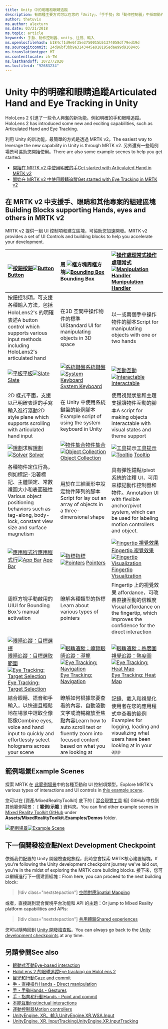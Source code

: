 ```yaml
---
title: Unity 中的明確和眼睛追蹤
description: 有兩種主要方式可以在您的「Unity」、「手手勢」和「動作控制器」中採取動作。
author: thetuvix
ms.author: alexturn
ms.date: 03/21/2018
ms.topic: article
keywords: 手勢、動作控制器、unity、注視、輸入
ms.openlocfilehash: b184cf1d9e6f35e3750015b51374058df79ed19d
ms.sourcegitcommit: 24d96bf3bb9a3143445e018195edae99d91684c6
ms.translationtype: MT
ms.contentlocale: zh-TW
ms.lasthandoff: 10/27/2020
ms.locfileid: "92683234"
---
```

# <a name="articulated-hand-and-eye-tracking-in-unity"></a><span data-ttu-id="6f30b-104">Unity 中的明確和眼睛追蹤</span><span class="sxs-lookup"><span data-stu-id="6f30b-104">Articulated Hand and Eye Tracking in Unity</span></span>

<span data-ttu-id="6f30b-105">HoloLens 2 引進了一些令人興奮的新功能，例如明確的手和眼睛追蹤。</span><span class="sxs-lookup"><span data-stu-id="6f30b-105">HoloLens 2 has introduced some new and exciting capabilities, such as Articulated Hand and Eye Tracking.</span></span>

<span data-ttu-id="6f30b-106">利用 Unity 的新功能，最簡單的方式是透過 MRTK v2。</span><span class="sxs-lookup"><span data-stu-id="6f30b-106">The easiest way to leverage the new capability in Unity is through MRTK v2.</span></span> <span data-ttu-id="6f30b-107">另外還有一些範例場景可協助您開始使用。</span><span class="sxs-lookup"><span data-stu-id="6f30b-107">There are also some example scenes to help you get started.</span></span>

* [<span data-ttu-id="6f30b-108">開始在 MRTK v2 中使用明確的手</span><span class="sxs-lookup"><span data-stu-id="6f30b-108">Get started with Articulated Hand  in MRTK v2</span></span>](https://microsoft.github.io/MixedRealityToolkit-Unity/Documentation/Input/HandTracking.html)
* [<span data-ttu-id="6f30b-109">開始在 MRTK v2 中使用眼睛追蹤</span><span class="sxs-lookup"><span data-stu-id="6f30b-109">Get started with Eye Tracking in MRTK v2</span></span>](https://microsoft.github.io/MixedRealityToolkit-Unity/Documentation/EyeTracking/EyeTracking_Main.html)

## <a name="building-blocks-supporting-hands-eyes-and-others-in-mrtk-v2"></a><span data-ttu-id="6f30b-110">在 MRTK v2 中支援手、眼睛和其他專案的組建區塊</span><span class="sxs-lookup"><span data-stu-id="6f30b-110">Building Blocks supporting Hands, eyes and others in MRTK v2</span></span>

<span data-ttu-id="6f30b-111">MRTK v2 提供一組 UI 控制項和建立區塊，可協助您加速開發。</span><span class="sxs-lookup"><span data-stu-id="6f30b-111">MRTK v2 provides a set of UI Controls and building blocks to help you accelerate your development.</span></span>

|  <span data-ttu-id="6f30b-112">[ ![ 按鈕](images/MRTK_Button_Main.png)](https://microsoft.github.io/MixedRealityToolkit-Unity/Documentation/README_Button.html)[按鈕](https://microsoft.github.io/MixedRealityToolkit-Unity/Documentation/README_Button.html)</span><span class="sxs-lookup"><span data-stu-id="6f30b-112">[![Button](images/MRTK_Button_Main.png)](https://microsoft.github.io/MixedRealityToolkit-Unity/Documentation/README_Button.html) [Button](https://microsoft.github.io/MixedRealityToolkit-Unity/Documentation/README_Button.html)</span></span> | <span data-ttu-id="6f30b-113">周[ ![ 框](images/MRTK_BoundingBox_Main.png)](https://microsoft.github.io/MixedRealityToolkit-Unity/Documentation/README_BoundingBox.html)方塊周[框](https://microsoft.github.io/MixedRealityToolkit-Unity/Documentation/README_BoundingBox.html)方塊</span><span class="sxs-lookup"><span data-stu-id="6f30b-113">[![Bounding Box](images/MRTK_BoundingBox_Main.png)](https://microsoft.github.io/MixedRealityToolkit-Unity/Documentation/README_BoundingBox.html) [Bounding Box](https://microsoft.github.io/MixedRealityToolkit-Unity/Documentation/README_BoundingBox.html)</span></span> | <span data-ttu-id="6f30b-114">[ ![ 操作處理常式](images/MRTK_Manipulation_Main.png)](https://microsoft.github.io/MixedRealityToolkit-Unity/Documentation/README_ManipulationHandler.html)[操作處理常式](https://microsoft.github.io/MixedRealityToolkit-Unity/Documentation/README_ManipulationHandler.html)</span><span class="sxs-lookup"><span data-stu-id="6f30b-114">[![Manipulation Handler](images/MRTK_Manipulation_Main.png)](https://microsoft.github.io/MixedRealityToolkit-Unity/Documentation/README_ManipulationHandler.html) [Manipulation Handler](https://microsoft.github.io/MixedRealityToolkit-Unity/Documentation/README_ManipulationHandler.html)</span></span> |
|:--- | :--- | :--- |
| <span data-ttu-id="6f30b-115">按鈕控制項，可支援各種輸入方法，包括 HoloLens2's 的明確表述</span><span class="sxs-lookup"><span data-stu-id="6f30b-115">A button control which supports various input methods including HoloLens2's articulated hand</span></span> | <span data-ttu-id="6f30b-116">在3D 空間中操作物件的標準 UI</span><span class="sxs-lookup"><span data-stu-id="6f30b-116">Standard UI for manipulating objects in 3D space</span></span> | <span data-ttu-id="6f30b-117">以一或兩個手中操作物件的腳本</span><span class="sxs-lookup"><span data-stu-id="6f30b-117">Script for manipulating objects with one or two hands</span></span> |
|  <span data-ttu-id="6f30b-118">[ ![ 平板](images/MRTK_Slate_Main.png)](https://microsoft.github.io/MixedRealityToolkit-Unity/Documentation/README_Slate.html)[平板](https://microsoft.github.io/MixedRealityToolkit-Unity/Documentation/README_Slate.html)</span><span class="sxs-lookup"><span data-stu-id="6f30b-118">[![Slate](images/MRTK_Slate_Main.png)](https://microsoft.github.io/MixedRealityToolkit-Unity/Documentation/README_Slate.html) [Slate](https://microsoft.github.io/MixedRealityToolkit-Unity/Documentation/README_Slate.html)</span></span> | <span data-ttu-id="6f30b-119">[ ![ 系統鍵盤](images/MRTK_SystemKeyboard_Main.png)](https://microsoft.github.io/MixedRealityToolkit-Unity/Documentation/README_SystemKeyboard.html)[系統鍵盤](https://microsoft.github.io/MixedRealityToolkit-Unity/Documentation/README_SystemKeyboard.html)</span><span class="sxs-lookup"><span data-stu-id="6f30b-119">[![System Keyboard](images/MRTK_SystemKeyboard_Main.png)](https://microsoft.github.io/MixedRealityToolkit-Unity/Documentation/README_SystemKeyboard.html) [System Keyboard](https://microsoft.github.io/MixedRealityToolkit-Unity/Documentation/README_SystemKeyboard.html)</span></span> | <span data-ttu-id="6f30b-120">[ ![ 互動](images/InteractableExamples.png)](https://microsoft.github.io/MixedRealityToolkit-Unity/Documentation/README_Interactable.html)[互動](https://microsoft.github.io/MixedRealityToolkit-Unity/Documentation/README_Interactable.html)</span><span class="sxs-lookup"><span data-stu-id="6f30b-120">[![Interactable](images/InteractableExamples.png)](https://microsoft.github.io/MixedRealityToolkit-Unity/Documentation/README_Interactable.html) [Interactable](https://microsoft.github.io/MixedRealityToolkit-Unity/Documentation/README_Interactable.html)</span></span> |
| <span data-ttu-id="6f30b-121">2D 樣式平面，支援以已明確表達的手寫輸入進行滾動</span><span class="sxs-lookup"><span data-stu-id="6f30b-121">2D style plane which supports scrolling with articulated hand input</span></span> | <span data-ttu-id="6f30b-122">在 Unity 中使用系統鍵盤的範例腳本</span><span class="sxs-lookup"><span data-stu-id="6f30b-122">Example script of using the system keyboard in Unity</span></span>  | <span data-ttu-id="6f30b-123">使用視覺狀態和主題支援讓物件互動的腳本</span><span class="sxs-lookup"><span data-stu-id="6f30b-123">A script for making objects interactable with visual states and theme support</span></span> |
|  <span data-ttu-id="6f30b-124">[ ![ 規劃](images/MRTK_Solver_Main.png)](https://microsoft.github.io/MixedRealityToolkit-Unity/Documentation/README_Solver.html)求解[規劃](https://microsoft.github.io/MixedRealityToolkit-Unity/Documentation/README_Solver.html)</span><span class="sxs-lookup"><span data-stu-id="6f30b-124">[![Solver](images/MRTK_Solver_Main.png)](https://microsoft.github.io/MixedRealityToolkit-Unity/Documentation/README_Solver.html) [Solver](https://microsoft.github.io/MixedRealityToolkit-Unity/Documentation/README_Solver.html)</span></span> | <span data-ttu-id="6f30b-125">[ ![ 物件集合](images/MRTK_ObjectCollection_Main.png)](https://microsoft.github.io/MixedRealityToolkit-Unity/Documentation/README_ManipulationHandler.html)[物件集合](https://microsoft.github.io/MixedRealityToolkit-Unity/Documentation/README_ManipulationHandler.html)</span><span class="sxs-lookup"><span data-stu-id="6f30b-125">[![Object Collection](images/MRTK_ObjectCollection_Main.png)](https://microsoft.github.io/MixedRealityToolkit-Unity/Documentation/README_ManipulationHandler.html) [Object Collection](https://microsoft.github.io/MixedRealityToolkit-Unity/Documentation/README_ManipulationHandler.html)</span></span> | <span data-ttu-id="6f30b-126">[ ![ 工具](images/MRTK_Tooltip_Main.png)](https://microsoft.github.io/MixedRealityToolkit-Unity/Documentation/README_Tooltip.html)提示[工具提示](https://microsoft.github.io/MixedRealityToolkit-Unity/Documentation/README_Tooltip.html)</span><span class="sxs-lookup"><span data-stu-id="6f30b-126">[![Tooltip](images/MRTK_Tooltip_Main.png)](https://microsoft.github.io/MixedRealityToolkit-Unity/Documentation/README_Tooltip.html) [Tooltip](https://microsoft.github.io/MixedRealityToolkit-Unity/Documentation/README_Tooltip.html)</span></span> |
| <span data-ttu-id="6f30b-127">各種物件定位行為，例如標記-沿著標記、主體鎖定、常數視圖大小和表面磁性</span><span class="sxs-lookup"><span data-stu-id="6f30b-127">Various object positioning behaviors such as tag-along, body-lock, constant view size and surface magnetism</span></span> | <span data-ttu-id="6f30b-128">用於在三維圖形中設定物件陣列的腳本</span><span class="sxs-lookup"><span data-stu-id="6f30b-128">Script for lay out an array of objects in a three-dimensional shape</span></span> | <span data-ttu-id="6f30b-129">具有彈性錨點/pivot 系統的注釋 UI，可用來標記動作控制器和物件。</span><span class="sxs-lookup"><span data-stu-id="6f30b-129">Annotation UI with flexible anchor/pivot system, which can be used for labeling motion controllers and object.</span></span> |
|  <span data-ttu-id="6f30b-130">[ ![ 應用程式行](images/MRTK_AppBar_Main.png)](https://microsoft.github.io/MixedRealityToolkit-Unity/Documentation/README_AppBar.html)[應用程式行](https://microsoft.github.io/MixedRealityToolkit-Unity/Documentation/README_AppBar.html)</span><span class="sxs-lookup"><span data-stu-id="6f30b-130">[![App Bar](images/MRTK_AppBar_Main.png)](https://microsoft.github.io/MixedRealityToolkit-Unity/Documentation/README_AppBar.html) [App Bar](https://microsoft.github.io/MixedRealityToolkit-Unity/Documentation/README_AppBar.html)</span></span> | <span data-ttu-id="6f30b-131">[ ![ 指標](images/MRTK_Pointer_Main.png)](https://microsoft.github.io/MixedRealityToolkit-Unity/Documentation/Input/Pointers.html)[指標](https://microsoft.github.io/MixedRealityToolkit-Unity/Documentation/Input/Pointers.html)</span><span class="sxs-lookup"><span data-stu-id="6f30b-131">[![Pointers](images/MRTK_Pointer_Main.png)](https://microsoft.github.io/MixedRealityToolkit-Unity/Documentation/Input/Pointers.html) [Pointers](https://microsoft.github.io/MixedRealityToolkit-Unity/Documentation/Input/Pointers.html)</span></span> | <span data-ttu-id="6f30b-132">[ ![ Fingertip 視覺效果](images/MRTK_FingertipVisualization_Main.png)](https://microsoft.github.io/MixedRealityToolkit-Unity/Documentation/README_FingertipVisualization.html) [Fingertip 視覺效果](https://microsoft.github.io/MixedRealityToolkit-Unity/Documentation/README_FingertipVisualization.html)</span><span class="sxs-lookup"><span data-stu-id="6f30b-132">[![Fingertip Visualization](images/MRTK_FingertipVisualization_Main.png)](https://microsoft.github.io/MixedRealityToolkit-Unity/Documentation/README_FingertipVisualization.html) [Fingertip Visualization](https://microsoft.github.io/MixedRealityToolkit-Unity/Documentation/README_FingertipVisualization.html)</span></span> |
| <span data-ttu-id="6f30b-133">周框方塊手動啟用的 UI</span><span class="sxs-lookup"><span data-stu-id="6f30b-133">UI for Bounding Box's manual activation</span></span> | <span data-ttu-id="6f30b-134">瞭解各種類型的指標</span><span class="sxs-lookup"><span data-stu-id="6f30b-134">Learn about various types of pointers</span></span> | <span data-ttu-id="6f30b-135">Fingertip 上的視覺效果 affordance，可改善直接互動的信賴度</span><span class="sxs-lookup"><span data-stu-id="6f30b-135">Visual affordance on the fingertip, which improves the confidence for the direct interaction</span></span> |
|  <span data-ttu-id="6f30b-136">[ ![ 眼睛追蹤：目標選擇](images/mrtk_et_targetselect.png)](https://microsoft.github.io/MixedRealityToolkit-Unity/Documentation/EyeTracking/EyeTracking_TargetSelection.html)[眼睛追蹤：目標選取範圍](https://microsoft.github.io/MixedRealityToolkit-Unity/Documentation/EyeTracking/EyeTracking_TargetSelection.html)</span><span class="sxs-lookup"><span data-stu-id="6f30b-136">[![Eye Tracking: Target Selection](images/mrtk_et_targetselect.png)](https://microsoft.github.io/MixedRealityToolkit-Unity/Documentation/EyeTracking/EyeTracking_TargetSelection.html) [Eye Tracking: Target Selection](https://microsoft.github.io/MixedRealityToolkit-Unity/Documentation/EyeTracking/EyeTracking_TargetSelection.html)</span></span> | <span data-ttu-id="6f30b-137">[ ![ 眼睛追蹤：導覽](images/mrtk_et_navigation.png)](https://microsoft.github.io/MixedRealityToolkit-Unity/Documentation/EyeTracking/EyeTracking_Navigation.html)[眼睛追蹤：導覽](https://microsoft.github.io/MixedRealityToolkit-Unity/Documentation/EyeTracking/EyeTracking_Navigation.html)</span><span class="sxs-lookup"><span data-stu-id="6f30b-137">[![Eye Tracking: Navigation](images/mrtk_et_navigation.png)](https://microsoft.github.io/MixedRealityToolkit-Unity/Documentation/EyeTracking/EyeTracking_Navigation.html) [Eye Tracking: Navigation](https://microsoft.github.io/MixedRealityToolkit-Unity/Documentation/EyeTracking/EyeTracking_Navigation.html)</span></span> | <span data-ttu-id="6f30b-138">[ ![ 眼睛追蹤：熱度圖](images/mrtk_et_heatmaps.png)](https://microsoft.github.io/MixedRealityToolkit-Unity/Documentation/EyeTracking/EyeTracking_Visualization.html)[視覺追蹤：熱度圖](https://microsoft.github.io/MixedRealityToolkit-Unity/Documentation/EyeTracking/EyeTracking_Visualization.html)</span><span class="sxs-lookup"><span data-stu-id="6f30b-138">[![Eye Tracking: Heat Map](images/mrtk_et_heatmaps.png)](https://microsoft.github.io/MixedRealityToolkit-Unity/Documentation/EyeTracking/EyeTracking_Visualization.html) [Eye Tracking: Heat Map](https://microsoft.github.io/MixedRealityToolkit-Unity/Documentation/EyeTracking/EyeTracking_Visualization.html)</span></span> |
| <span data-ttu-id="6f30b-139">結合眼睛、語音和手輸入，以快速且輕鬆地在場景中選取全像影像</span><span class="sxs-lookup"><span data-stu-id="6f30b-139">Combine eyes, voice and hand input to quickly and effortlessly select holograms across your scene</span></span> | <span data-ttu-id="6f30b-140">瞭解如何根據您要查看的內容，自動滾動文字或流暢縮放至焦點內容</span><span class="sxs-lookup"><span data-stu-id="6f30b-140">Learn how to auto scroll text or fluently zoom into focused content based on what you are looking at</span></span>| <span data-ttu-id="6f30b-141">記錄、載入和視覺化使用者在您的應用程式中查看的範例</span><span class="sxs-lookup"><span data-stu-id="6f30b-141">Examples for logging, loading and visualizing what users have been looking at in your app</span></span> |

## <a name="example-scenes"></a><span data-ttu-id="6f30b-142">範例場景</span><span class="sxs-lookup"><span data-stu-id="6f30b-142">Example Scenes</span></span>

<span data-ttu-id="6f30b-143">探索 MRTK 在 [此範例場景](https://microsoft.github.io/MixedRealityToolkit-Unity/Documentation/README_HandInteractionExamples.html)中的各種互動和 UI 控制項類型。</span><span class="sxs-lookup"><span data-stu-id="6f30b-143">Explore MRTK's various types of interactions and UI controls in [this example scene](https://microsoft.github.io/MixedRealityToolkit-Unity/Documentation/README_HandInteractionExamples.html).</span></span>

<span data-ttu-id="6f30b-144">您可以在 [資產/MixedRealityToolkit] 底下的 [ [混合現實工具](https://github.com/Microsoft/MixedRealityToolkit-Unity) 組] GitHub 中找到其他範例場景： [ **範例/示範** ] 資料夾。</span><span class="sxs-lookup"><span data-stu-id="6f30b-144">You can find  other example scenes in [Mixed Reality Toolkit GitHub](https://github.com/Microsoft/MixedRealityToolkit-Unity) under **Assets/MixedRealityToolkit.Examples/Demos** folder.</span></span>

<span data-ttu-id="6f30b-145">[![範例場景](images/MRTK_Examples.png)](https://microsoft.github.io/MixedRealityToolkit-Unity/Documentation/README_HandInteractionExamples.html)</span><span class="sxs-lookup"><span data-stu-id="6f30b-145">[![Example Scene](images/MRTK_Examples.png)](https://microsoft.github.io/MixedRealityToolkit-Unity/Documentation/README_HandInteractionExamples.html)</span></span>

## <a name="next-development-checkpoint"></a><span data-ttu-id="6f30b-146">下一個開發檢查點</span><span class="sxs-lookup"><span data-stu-id="6f30b-146">Next Development Checkpoint</span></span>

<span data-ttu-id="6f30b-147">依循我們配置的 Unity 開發檢查點旅程，此時您會探索 MRTK核心建置組塊。</span><span class="sxs-lookup"><span data-stu-id="6f30b-147">If you're following the Unity development checkpoint journey we've laid out, you're in the midst of exploring the MRTK core building blocks.</span></span> <span data-ttu-id="6f30b-148">接下來，您可以繼續進行下一個建置組塊：</span><span class="sxs-lookup"><span data-stu-id="6f30b-148">From here, you can proceed to the next building block:</span></span>

> [!div class="nextstepaction"]
> [<span data-ttu-id="6f30b-149">空間對應</span><span class="sxs-lookup"><span data-stu-id="6f30b-149">Spatial Mapping</span></span>](spatial-mapping-in-unity.md)

<span data-ttu-id="6f30b-150">或者，直接跳到混合實境平台功能和 API 的主題：</span><span class="sxs-lookup"><span data-stu-id="6f30b-150">Or jump to Mixed Reality platform capabilities and APIs:</span></span>

> [!div class="nextstepaction"]
> [<span data-ttu-id="6f30b-151">共用體驗</span><span class="sxs-lookup"><span data-stu-id="6f30b-151">Shared experiences</span></span>](shared-experiences-in-unity.md)

<span data-ttu-id="6f30b-152">您可以隨時回到 [Unity 開發檢查點](unity-development-overview.md#2-core-building-blocks)。</span><span class="sxs-lookup"><span data-stu-id="6f30b-152">You can always go back to the [Unity development checkpoints](unity-development-overview.md#2-core-building-blocks) at any time.</span></span>

## <a name="see-also"></a><span data-ttu-id="6f30b-153">另請參閱</span><span class="sxs-lookup"><span data-stu-id="6f30b-153">See also</span></span>

* [<span data-ttu-id="6f30b-154">眼動式互動</span><span class="sxs-lookup"><span data-stu-id="6f30b-154">Eye-based interaction</span></span>](../../design/eye-gaze-interaction.md)
* [<span data-ttu-id="6f30b-155">HoloLens 2 的眼球追蹤</span><span class="sxs-lookup"><span data-stu-id="6f30b-155">Eye tracking on HoloLens 2</span></span>](../../design/eye-tracking.md)
* [<span data-ttu-id="6f30b-156">目光和行動</span><span class="sxs-lookup"><span data-stu-id="6f30b-156">Gaze and commit</span></span>](../../design/gaze-and-commit.md)
* [<span data-ttu-id="6f30b-157">手 - 直接操作</span><span class="sxs-lookup"><span data-stu-id="6f30b-157">Hands - Direct manipulation</span></span>](../../design/direct-manipulation.md)
* [<span data-ttu-id="6f30b-158">手 - 手勢</span><span class="sxs-lookup"><span data-stu-id="6f30b-158">Hands - Gestures</span></span>](../../design/gaze-and-commit.md#composite-gestures)
* [<span data-ttu-id="6f30b-159">手 - 指向和行動</span><span class="sxs-lookup"><span data-stu-id="6f30b-159">Hands - Point and commit</span></span>](../../design/point-and-commit.md)
* [<span data-ttu-id="6f30b-160">本能互動</span><span class="sxs-lookup"><span data-stu-id="6f30b-160">Instinctual interactions</span></span>](../../design/interaction-fundamentals.md)
* [<span data-ttu-id="6f30b-161">運動控制器</span><span class="sxs-lookup"><span data-stu-id="6f30b-161">Motion controllers</span></span>](../../design/motion-controllers.md)
* [<span data-ttu-id="6f30b-162">UnityEngine. XR。輸入</span><span class="sxs-lookup"><span data-stu-id="6f30b-162">UnityEngine.XR.WSA.Input</span></span>](https://docs.unity3d.com/ScriptReference/XR.WSA.Input.InteractionManager.html)
* [<span data-ttu-id="6f30b-163">UnityEngine. XR. InputTracking</span><span class="sxs-lookup"><span data-stu-id="6f30b-163">UnityEngine.XR.InputTracking</span></span>](https://docs.unity3d.com/ScriptReference/XR.InputTracking.html)
